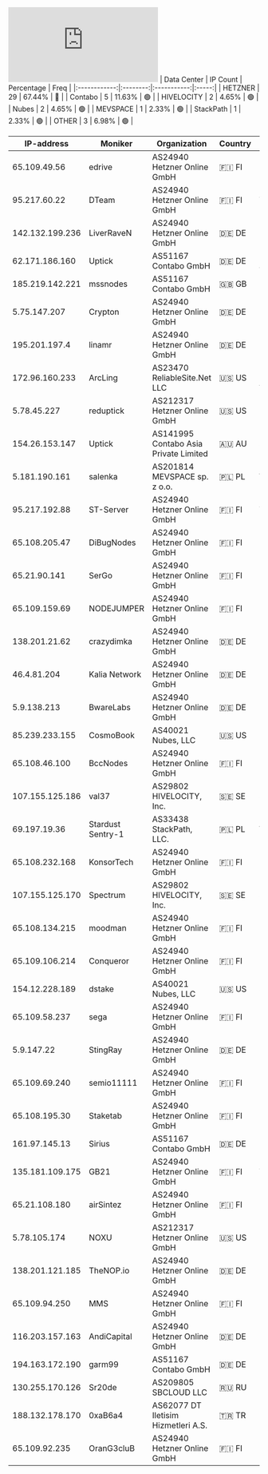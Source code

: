 ![Diagramm](https://github.com/obajay/StateSync-snapshots/blob/main/Projects/Uptick/1/README.md)
| Data Center | IP Count | Percentage | Freq |
|:------------:|:--------:|:-----------:|:-----:|
| HETZNER | 29 | 67.44% | 🔴 |
| Contabo | 5 | 11.63% | 🟢 |
| HIVELOCITY | 2 | 4.65% | 🟢 |
| Nubes | 2 | 4.65% | 🟢 |
| MEVSPACE | 1 | 2.33% | 🟢 |
| StackPath | 1 | 2.33% | 🟢 |
| OTHER | 3 | 6.98% | 🟢 |

<!-- START_TABLE -->
| IP-address | Moniker | Organization | Country | City |
|-------------|---------|---------------|---------|------|
| 65.109.49.56 | edrive | AS24940 Hetzner Online GmbH | 🇫🇮 FI | Helsinki |
| 95.217.60.22 | DTeam | AS24940 Hetzner Online GmbH | 🇫🇮 FI | Tuusula |
| 142.132.199.236 | LiverRaveN | AS24940 Hetzner Online GmbH | 🇩🇪 DE | Falkenstein |
| 62.171.186.160 | Uptick | AS51167 Contabo GmbH | 🇩🇪 DE | Frankfurt am Main |
| 185.219.142.221 | mssnodes | AS51167 Contabo GmbH | 🇬🇧 GB | Portsmouth |
| 5.75.147.207 | Crypton | AS24940 Hetzner Online GmbH | 🇩🇪 DE | Nürnberg |
| 195.201.197.4 | linamr | AS24940 Hetzner Online GmbH | 🇩🇪 DE | Falkenstein |
| 172.96.160.233 | ArcLing | AS23470 ReliableSite.Net LLC | 🇺🇸 US | Los Angeles |
| 5.78.45.227 | reduptick | AS212317 Hetzner Online GmbH | 🇺🇸 US | Hillsboro |
| 154.26.153.147 | Uptick | AS141995 Contabo Asia Private Limited | 🇦🇺 AU | Sydney |
| 5.181.190.161 | salenka | AS201814 MEVSPACE sp. z o.o. | 🇵🇱 PL | Warsaw |
| 95.217.192.88 | ST-Server | AS24940 Hetzner Online GmbH | 🇫🇮 FI | Tuusula |
| 65.108.205.47 | DiBugNodes | AS24940 Hetzner Online GmbH | 🇫🇮 FI | Helsinki |
| 65.21.90.141 | SerGo | AS24940 Hetzner Online GmbH | 🇫🇮 FI | Helsinki |
| 65.109.159.69 | NODEJUMPER | AS24940 Hetzner Online GmbH | 🇫🇮 FI | Helsinki |
| 138.201.21.62 | crazydimka | AS24940 Hetzner Online GmbH | 🇩🇪 DE | Falkenstein |
| 46.4.81.204 | Kalia Network | AS24940 Hetzner Online GmbH | 🇩🇪 DE | Falkenstein |
| 5.9.138.213 | BwareLabs | AS24940 Hetzner Online GmbH | 🇩🇪 DE | Falkenstein |
| 85.239.233.155 | CosmoBook | AS40021 Nubes, LLC | 🇺🇸 US | Seattle |
| 65.108.46.100 | BccNodes | AS24940 Hetzner Online GmbH | 🇫🇮 FI | Helsinki |
| 107.155.125.186 | val37 | AS29802 HIVELOCITY, Inc. | 🇸🇪 SE | Stockholm |
| 69.197.19.36 | Stardust Sentry-1 | AS33438 StackPath, LLC. | 🇵🇱 PL | Warsaw |
| 65.108.232.168 | KonsorTech | AS24940 Hetzner Online GmbH | 🇫🇮 FI | Helsinki |
| 107.155.125.170 | Spectrum | AS29802 HIVELOCITY, Inc. | 🇸🇪 SE | Stockholm |
| 65.108.134.215 | moodman | AS24940 Hetzner Online GmbH | 🇫🇮 FI | Helsinki |
| 65.109.106.214 | Conqueror | AS24940 Hetzner Online GmbH | 🇫🇮 FI | Helsinki |
| 154.12.228.189 | dstake | AS40021 Nubes, LLC | 🇺🇸 US | St. Louis |
| 65.109.58.237 | sega | AS24940 Hetzner Online GmbH | 🇫🇮 FI | Helsinki |
| 5.9.147.22 | StingRay | AS24940 Hetzner Online GmbH | 🇩🇪 DE | Falkenstein |
| 65.109.69.240 | semio11111 | AS24940 Hetzner Online GmbH | 🇫🇮 FI | Helsinki |
| 65.108.195.30 | Staketab | AS24940 Hetzner Online GmbH | 🇫🇮 FI | Helsinki |
| 161.97.145.13 | Sirius | AS51167 Contabo GmbH | 🇩🇪 DE | Düsseldorf |
| 135.181.109.175 | GB21 | AS24940 Hetzner Online GmbH | 🇫🇮 FI | Tuusula |
| 65.21.108.180 | airSintez | AS24940 Hetzner Online GmbH | 🇫🇮 FI | Helsinki |
| 5.78.105.174 | NOXU | AS212317 Hetzner Online GmbH | 🇺🇸 US | Hillsboro |
| 138.201.121.185 | TheNOP.io | AS24940 Hetzner Online GmbH | 🇩🇪 DE | Falkenstein |
| 65.109.94.250 | MMS | AS24940 Hetzner Online GmbH | 🇫🇮 FI | Helsinki |
| 116.203.157.163 | AndiCapital | AS24940 Hetzner Online GmbH | 🇩🇪 DE | Nürnberg |
| 194.163.172.190 | garm99 | AS51167 Contabo GmbH | 🇩🇪 DE | Düsseldorf |
| 130.255.170.126 | Sr20de | AS209805 SBCLOUD LLC | 🇷🇺 RU | Moscow |
| 188.132.178.170 | 0xaB6a4 | AS62077 DT Iletisim Hizmetleri A.S. | 🇹🇷 TR | Istanbul |
| 65.109.92.235 | OranG3cluB | AS24940 Hetzner Online GmbH | 🇫🇮 FI | Helsinki |

<!-- END_TABLE -->
